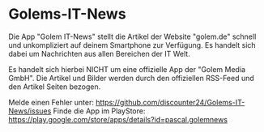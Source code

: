 # Golems-IT-News
Die App "Golem IT-News" stellt die Artikel der Website "golem.de" schnell und unkompliziert auf deinem Smartphone zur Verfügung.
Es handelt sich dabei um Nachrichten aus allen Bereichen der IT Welt.

Es handelt sich hierbei NICHT um eine offizielle App der "Golem Media GmbH".
Die Artikel und Bilder werden durch den offiziellen RSS-Feed und den Artikel Seiten bezogen.


Melde einen Fehler unter: https://github.com/discounter24/Golems-IT-News/issues
Finde die App im PlayStore: https://play.google.com/store/apps/details?id=pascal.golemnews
